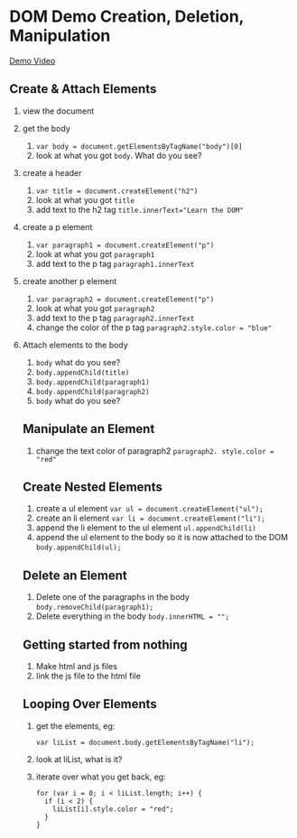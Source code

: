 # DOM Demo Creation, Deletion, Manipulation
[Demo Video](https://www.youtube.com/watch?v=a2AU1mIzRkc&feature=youtu.be)

## Create & Attach Elements

1. view the document

2. get the body

   1. `var body = document.getElementsByTagName("body")[0]`
   2. look at what you got `body`. What do you see?

3. create a header

   1. `var title = document.createElement("h2")`
   2. look at what you got `title`
   3. add text to the h2 tag `title.innerText="Learn the DOM"`

4. create a p element

   1. `var paragraph1 = document.createElement("p")`
   2. look at what you got `paragraph1`
   3. add text to the p tag `paragraph1.innerText`

5. create another p element

   1. `var paragraph2 = document.createElement("p")`
   2. look at what you got `paragraph2`
   3. add text to the p tag `paragraph2.innerText`
   4. change the color of the p tag `paragraph2.style.color = "blue"`

6. Attach elements to the body

   1. `body` what do you see?
   2. `body.appendChild(title)`
   3. `body.appendChild(paragraph1)`
   4. `body.appendChild(paragraph2)`
   5. `body` what do you see?

   ## Manipulate an Element

   1. change the text color of paragraph2 `paragraph2. style.color = "red"`

   ## Create Nested Elements

   1. create a ul element `var ul = document.createElement("ul");`
   2. create an li element `var li = document.createElement("li");`
   3. append the li element to the ul element `ul.appendChild(li)`
   4. append the ul element to the body so it is now attached to the DOM `body.appendChild(ul);`

   ## Delete an Element

   1. Delete one of the paragraphs in the body `body.removeChild(paragraph1);`
   2. Delete everything in the body `body.innerHTML = "";`

   ## Getting started from nothing

   1. Make html and js files
   2. link the js file to the html file

   ## Looping Over Elements

   1. get the elements, eg:

      `var liList = document.body.getElementsByTagName("li");`

   2. look at liList, what is it?

   3. iterate over what you get back, eg:

      ```
      for (var i = 0; i < liList.length; i++) {
        if (i < 2) {
          liList[i].style.color = "red";
        }
      }
      ```


   ​

   ​
